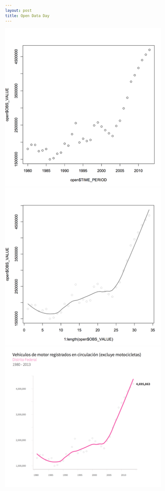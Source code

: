 ```yaml
---
layout: post
title: Open Data Day
---
```


![_config.yml](/images/2015/02/21/vehiculos-0.png)
![_config.yml](/images/2015/02/21/vehiculos-1.png)
![_config.yml](/images/2015/02/21/vehiculos.png)